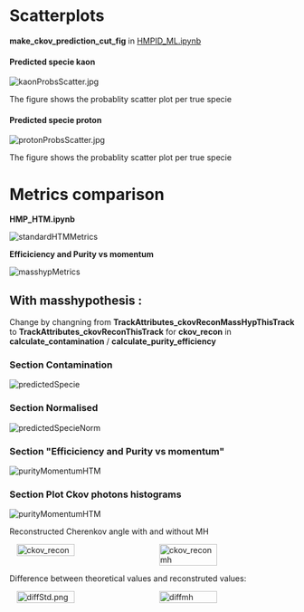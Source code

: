 
# Scatterplots
**make_ckov_prediction_cut_fig** in [HMPID_ML.ipynb](../ML/HMPID_ML.ipynb)

#### Predicted specie kaon 

![kaonProbsScatter.jpg](kaonProbsScatter.jpg)

The figure shows the probablity scatter plot per true specie


#### Predicted specie proton

![protonProbsScatter.jpg](protonProbsScatter.jpg)

The figure shows the probablity scatter plot per true specie


# Metrics comparison
**HMP_HTM.ipynb**


![standardHTMMetrics](standardHTMMetrics.png)

**Efficiciency and Purity vs momentum**


![masshypMetrics](masshypMetrics.png)

## With masshypothesis :

Change by changning from **TrackAttributes_ckovReconMassHypThisTrack** to **TrackAttributes_ckovReconThisTrack** for **ckov_recon** in **calculate_contamination** / **calculate_purity_efficiency**

### Section Contamination

![predictedSpecie](predictedSpecie.png)

### Section Normalised

![predictedSpecieNorm](predictedSpecieNorm.png)

### Section "Efficiciency and Purity vs momentum"

![purityMomentumHTM](purityMomentumHTM.png)



### Section Plot Ckov photons histograms

![purityMomentumHTM](thetaCer.png)

Reconstructed Cherenkov angle with and without MH
<div style="display: flex; justify-content: space-around;">
    <img src="ckov_recon.png" alt="ckov_recon" width="45%">
    <img src="ckov_reconmh.png" alt="ckov_reconmh" width="45%">
</div>


Difference between theoretical values and reconstruted values:

<div style="display: flex; justify-content: space-around;">
    <img src="diffStd.png" alt="diffStd.png" width="45%">
    <img src="diffmh.png" alt="diffmh" width="45%">
</div>


